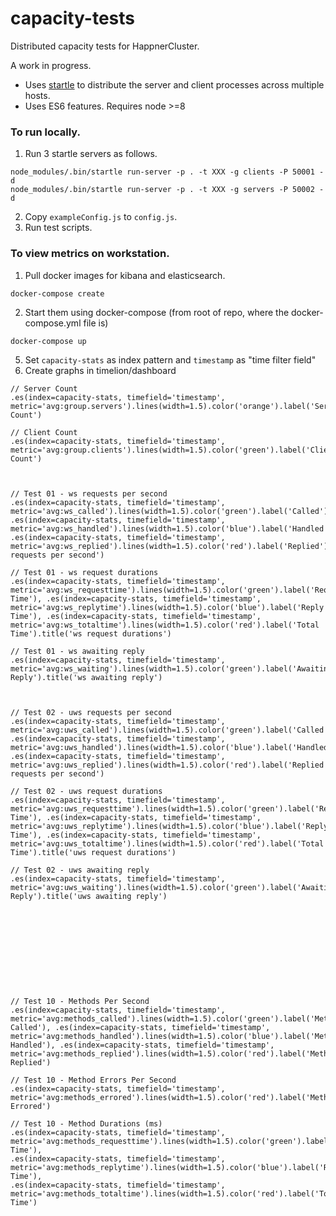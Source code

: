 # capacity-tests

Distributed capacity tests for HappnerCluster.

A work in progress.

* Uses [startle](https://github.com/nomilous/startle) to distribute the server and client processes across multiple hosts.
* Uses ES6 features. Requires node >=8

### To run locally.

1. Run 3 startle servers as follows.

```
node_modules/.bin/startle run-server -p . -t XXX -g clients -P 50001 -d
node_modules/.bin/startle run-server -p . -t XXX -g servers -P 50002 -d
```

2. Copy  `exampleConfig.js` to `config.js`.
3. Run test scripts.




### To view metrics on workstation.

1. Pull docker images for kibana and elasticsearch.

```
docker-compose create
```

2. Start them using docker-compose (from root of repo, where the docker-compose.yml file is)

```
docker-compose up
```

5. Set `capacity-stats` as index pattern and `timestamp` as "time filter field"
6. Create graphs in timelion/dashboard

```
// Server Count
.es(index=capacity-stats, timefield='timestamp', metric='avg:group.servers').lines(width=1.5).color('orange').label('Server Count')

// Client Count
.es(index=capacity-stats, timefield='timestamp', metric='avg:group.clients').lines(width=1.5).color('green').label('Client Count')



// Test 01 - ws requests per second
.es(index=capacity-stats, timefield='timestamp', metric='avg:ws_called').lines(width=1.5).color('green').label('Called'), .es(index=capacity-stats, timefield='timestamp', metric='avg:ws_handled').lines(width=1.5).color('blue').label('Handled'), .es(index=capacity-stats, timefield='timestamp', metric='avg:ws_replied').lines(width=1.5).color('red').label('Replied').title('ws requests per second')

// Test 01 - ws request durations
.es(index=capacity-stats, timefield='timestamp', metric='avg:ws_requesttime').lines(width=1.5).color('green').label('Request Time'), .es(index=capacity-stats, timefield='timestamp', metric='avg:ws_replytime').lines(width=1.5).color('blue').label('Reply Time'), .es(index=capacity-stats, timefield='timestamp', metric='avg:ws_totaltime').lines(width=1.5).color('red').label('Total Time').title('ws request durations')

// Test 01 - ws awaiting reply
.es(index=capacity-stats, timefield='timestamp', metric='avg:ws_waiting').lines(width=1.5).color('green').label('Awaiting Reply').title('ws awaiting reply')



// Test 02 - uws requests per second
.es(index=capacity-stats, timefield='timestamp', metric='avg:uws_called').lines(width=1.5).color('green').label('Called'), .es(index=capacity-stats, timefield='timestamp', metric='avg:uws_handled').lines(width=1.5).color('blue').label('Handled'), .es(index=capacity-stats, timefield='timestamp', metric='avg:uws_replied').lines(width=1.5).color('red').label('Replied').title('uws requests per second')

// Test 02 - uws request durations
.es(index=capacity-stats, timefield='timestamp', metric='avg:uws_requesttime').lines(width=1.5).color('green').label('Request Time'), .es(index=capacity-stats, timefield='timestamp', metric='avg:uws_replytime').lines(width=1.5).color('blue').label('Reply Time'), .es(index=capacity-stats, timefield='timestamp', metric='avg:uws_totaltime').lines(width=1.5).color('red').label('Total Time').title('uws request durations')

// Test 02 - uws awaiting reply
.es(index=capacity-stats, timefield='timestamp', metric='avg:uws_waiting').lines(width=1.5).color('green').label('Awaiting Reply').title('uws awaiting reply')











// Test 10 - Methods Per Second
.es(index=capacity-stats, timefield='timestamp', metric='avg:methods_called').lines(width=1.5).color('green').label('Methods Called'), .es(index=capacity-stats, timefield='timestamp', metric='avg:methods_handled').lines(width=1.5).color('blue').label('Methods Handled'), .es(index=capacity-stats, timefield='timestamp', metric='avg:methods_replied').lines(width=1.5).color('red').label('Methods Replied')

// Test 10 - Method Errors Per Second
.es(index=capacity-stats, timefield='timestamp', metric='avg:methods_errored').lines(width=1.5).color('red').label('Methods Errored')

// Test 10 - Method Durations (ms)
.es(index=capacity-stats, timefield='timestamp', metric='avg:methods_requesttime').lines(width=1.5).color('green').label('Request Time'),
.es(index=capacity-stats, timefield='timestamp', metric='avg:methods_replytime').lines(width=1.5).color('blue').label('Reply Time'),
.es(index=capacity-stats, timefield='timestamp', metric='avg:methods_totaltime').lines(width=1.5).color('red').label('Total Time')
```

